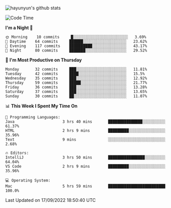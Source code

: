 
![hayunyun's github stats](https://github-readme-stats.vercel.app/api?username=hayunyun&show_icons=true)


<!--START_SECTION:waka-->
![Code Time](http://img.shields.io/badge/Code%20Time-450%20hrs-blue)

**I'm a Night 🦉** 

```text
🌞 Morning    10 commits     █░░░░░░░░░░░░░░░░░░░░░░░░   3.69% 
🌆 Daytime    64 commits     ██████░░░░░░░░░░░░░░░░░░░   23.62% 
🌃 Evening    117 commits    ██████████░░░░░░░░░░░░░░░   43.17% 
🌙 Night      80 commits     ███████░░░░░░░░░░░░░░░░░░   29.52%

```
📅 **I'm Most Productive on Thursday** 

```text
Monday       32 commits     ███░░░░░░░░░░░░░░░░░░░░░░   11.81% 
Tuesday      42 commits     ████░░░░░░░░░░░░░░░░░░░░░   15.5% 
Wednesday    35 commits     ███░░░░░░░░░░░░░░░░░░░░░░   12.92% 
Thursday     59 commits     █████░░░░░░░░░░░░░░░░░░░░   21.77% 
Friday       36 commits     ███░░░░░░░░░░░░░░░░░░░░░░   13.28% 
Saturday     37 commits     ███░░░░░░░░░░░░░░░░░░░░░░   13.65% 
Sunday       30 commits     ██░░░░░░░░░░░░░░░░░░░░░░░   11.07%

```


📊 **This Week I Spent My Time On** 

```text
💬 Programming Languages: 
Java                     3 hrs 40 mins       ███████████████░░░░░░░░░░   61.37% 
HTML                     2 hrs 9 mins        █████████░░░░░░░░░░░░░░░░   35.96% 
Text                     9 mins              ░░░░░░░░░░░░░░░░░░░░░░░░░   2.68%

🔥 Editors: 
IntelliJ                 3 hrs 50 mins       ████████████████░░░░░░░░░   64.04% 
VS Code                  2 hrs 9 mins        █████████░░░░░░░░░░░░░░░░   35.96%

💻 Operating System: 
Mac                      5 hrs 59 mins       █████████████████████████   100.0%

```


 Last Updated on 17/09/2022 18:50:40 UTC
<!--END_SECTION:waka-->

<!--
**hayunyun/hayunyun** is a ✨ _special_ ✨ repository because its `README.md` (this file) appears on your GitHub profile.

Here are some ideas to get you started:

- 🔭 I’m currently working on ...
- 🌱 I’m currently learning ...
- 👯 I’m looking to collaborate on ...
- 🤔 I’m looking for help with ...
- 💬 Ask me about ...
- 📫 How to reach me: ...
- 😄 Pronouns: ...
- ⚡ Fun fact: ...
-->
